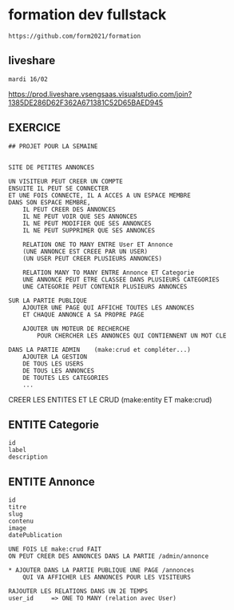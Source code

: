 # formation dev fullstack

    https://github.com/form2021/formation

## liveshare

    mardi 16/02

https://prod.liveshare.vsengsaas.visualstudio.com/join?1385DE286D62F362A671381C52D65BAED945


## EXERCICE

    ## PROJET POUR LA SEMAINE


    SITE DE PETITES ANNONCES

    UN VISITEUR PEUT CREER UN COMPTE
    ENSUITE IL PEUT SE CONNECTER
    ET UNE FOIS CONNECTE, IL A ACCES A UN ESPACE MEMBRE
    DANS SON ESPACE MEMBRE, 
        IL PEUT CREER DES ANNONCES
        IL NE PEUT VOIR QUE SES ANNONCES
        IL NE PEUT MODIFIER QUE SES ANNONCES
        IL NE PEUT SUPPRIMER QUE SES ANNONCES

        RELATION ONE TO MANY ENTRE User ET Annonce
        (UNE ANNONCE EST CREEE PAR UN USER)
        (UN USER PEUT CREER PLUSIEURS ANNONCES)

        RELATION MANY TO MANY ENTRE Annonce ET Categorie
        UNE ANNONCE PEUT ETRE CLASSEE DANS PLUSIEURS CATEGORIES
        UNE CATEGORIE PEUT CONTENIR PLUSIEURS ANNONCES

    SUR LA PARTIE PUBLIQUE
        AJOUTER UNE PAGE QUI AFFICHE TOUTES LES ANNONCES
        ET CHAQUE ANNONCE A SA PROPRE PAGE

        AJOUTER UN MOTEUR DE RECHERCHE 
            POUR CHERCHER LES ANNONCES QUI CONTIENNENT UN MOT CLE

    DANS LA PARTIE ADMIN    (make:crud et compléter...)
        AJOUTER LA GESTION 
        DE TOUS LES USERS
        DE TOUS LES ANNONCES
        DE TOUTES LES CATEGORIES
        ...


CREER LES ENTITES ET LE CRUD (make:entity ET make:crud)
## ENTITE Categorie

    id
    label
    description

## ENTITE Annonce

    id
    titre
    slug
    contenu
    image
    datePublication
    
    UNE FOIS LE make:crud FAIT
    ON PEUT CREER DES ANNONCES DANS LA PARTIE /admin/annonce

    * AJOUTER DANS LA PARTIE PUBLIQUE UNE PAGE /annonces
        QUI VA AFFICHER LES ANNONCES POUR LES VISITEURS 

    RAJOUTER LES RELATIONS DANS UN 2E TEMPS
    user_id     => ONE TO MANY (relation avec User)